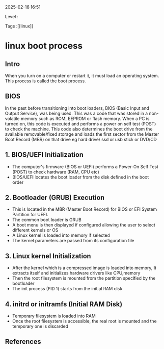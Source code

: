 
2025-02-16 16:51

Level : 

Tags :[[linux]]

# linux boot process

## Intro
When you turn on a computer or restart it, it must load an operating system. This process is called the boot process.
## BIOS
In the past before transitioning into boot loaders, BIOS (Basic Input and Output Service), was being used. This was a code that was stored in a non-volatile memory such as ROM, EEPROM or flash memory. When a PC is turned on, this code is executed and performs a power on self test (POST) to check the machine. This code also determines the boot drive from the available removable/fixed storage and loads the first sector from the Master Boot Record (MBR) on that drive eg hard drive/ ssd or usb stick or DVD/CD


## 1. BIOS/UEFI Initialization
- The computer's firmware (BIOS or UEFI) performs a Power-On Self Test (POST) to check hardware (RAM, CPU etc)
- BIOS/UEFI locates the boot loader from the disk defined in the boot order 
## 2. Bootloader (GRUB) Execution
- This is located in the MBR (Master Boot Record) for BIOS or EFI System Partition for UEFI.
- The common boot loader is GRUB
- A boot menu is then displayed if configured allowing the user to select different kernels or OS
- A Linux kernel is loaded into memory if selected
- The kernel parameters are passed from its configuration file
## 3. Linux kernel Initialization
- After the kernel which is a compressed image is loaded into memory, It extracts itself and initializes hardware drivers like CPU,memory 
- Then the root filesystem is mounted from the partition specified by the bootloader
- The init process (PID 1) starts from the initial RAM disk
## 4. initrd or initramfs (Initial RAM Disk)
- Temporary filesystem is loaded into RAM
- Once the root filesystem is accessible, the real root is mounted and the temporary one is discarded



## References
